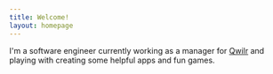 ```yaml
---
title: Welcome!
layout: homepage
---
```


I'm a software engineer currently working as a manager for [Qwilr](https://qwilr.com) and playing with creating some helpful apps and fun games.
